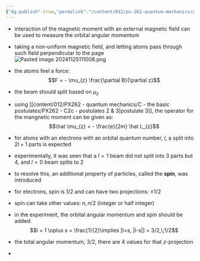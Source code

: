 ```yaml
---
{"dg-publish":true,"permalink":"/content/012/px-262-quantum-mechanics/g-measurement-of-angular-momentum/px-262-g2-stern-gerlach-experiment/","noteIcon":"1","created":"2024-11-25T11:06:53.658+00:00","updated":"2024-11-26T01:08:46.563+00:00"}
---
```


- interaction of the magnetic moment with an external magnetic field can be used to measure the orbital angular momentum
- taking a non-uniform magnetic field, and letting atoms pass through such field perpendicular to the page
![Pasted image 20241125111008.png](/img/user/pics/Pasted%20image%2020241125111008.png)
- the atoms feel a force:
$$F = - \mu_{z} \frac{\partial B}{\partial z}$$
- the beam should split based on $\mu_{z}$
- using [[content/012/PX262 - quantum mechanics/C - the basic postulates/PX262 - C2c - postulates 2 & 3\|postulate 3]], the operator for the mangnetic moment can be given as:
$$\hat \mu_{z} = - \frac{e}{2m} \hat L_{z}$$
- for atoms with an electrons with an orbital quantum number, $l$, a split into $2l+1$ parts is expected
- experimentally, it was seen that a $l=1$ beam did not split into 3 parts but 4, and $l=0$ beam splits to 2
- to resolve this, an additional property of particles, called the **spin**, was introduced
- for electrons, spin is $1/2$ and can have two projections: $\pm 1/2$
- spin can take other values: $n, n/2$ (integer or half integer)

- in the experiment, the orbital angular momentum and spin should be added:
$$l = 1 \oplus s = \frac{1}{2}\implies [l+s, |l-s|] = 3/2,\;1/2$$
- the total angular momentum, $3/2$, there are 4 values for that $z$-projection
- 